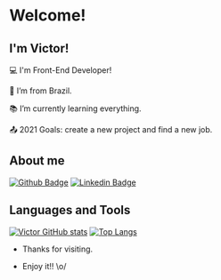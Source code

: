 # Welcome!

## I'm Victor!

:computer: I'm Front-End Developer!

:house_with_garden: I’m from Brazil.

:books: I’m currently learning everything.

:outbox_tray: 2021 Goals: create a new project and find a new job.

## About me

[![Github Badge](https://img.shields.io/badge/-Github-000?style=flat-square&logo=Github&logoColor=white&link=https://github.com/barcelosvs)](https://github.com/barcelosvs)
[![Linkedin Badge](https://img.shields.io/badge/-LinkedIn-blue?style=flat-square&logo=Linkedin&logoColor=white&link=https://www.linkedin.com/in/barcelosvs/)](https://www.linkedin.com/in/barcelosvs/)

## Languages and Tools

[![Victor GitHub stats](https://github-readme-stats.vercel.app/api?username=Barcelos)](https://github.com/barcelosvs/github-readme-stats)
[![Top Langs](https://github-readme-stats.vercel.app/api/top-langs/?username=barcelovs&layout-compact)](https://github.com/barcelosvs/github-readme-stats)


- Thanks for visiting.

- Enjoy it!! \o/
